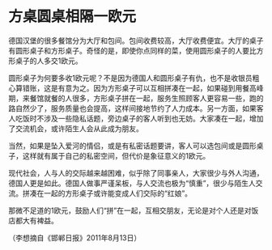 # 方桌圆桌相隔一欧元

德国汉堡的很多餐馆分为大厅和包间。包间收费较高，大厅收费便宜。大厅的桌子有圆形桌子和方形桌子。奇怪的是，即使你点同样的菜，使用圆形桌子的人要比方形桌子的人多交1欧元。 

圆形桌子为何要多收1欧元呢？不是因为德国人和圆形桌子有仇，也不是收银员粗心算错账，这是有意为之。因为方形桌子可以互相拼凑在一起，如果碰到用餐高峰期，来餐馆就餐的人很多，方形桌子拼在一起，服务生照顾客人更容易一些，跑的路自然少了，服务质量也会提高，这样间接地节约了人力成本。另一方面，如果客人吃饭时不涉及一些隐私话题，旁边桌子的客人听到也无妨。大家凑在一起，增加了交流机会，或许陌生人会从此成为朋友。 

当然，如果是坠入爱河的情侣，或是有私密话题要讲，客人可以选包间或是圆形桌子，这样就有属于自己的私密空间，但代价是象征意义的1欧元。 

现代社会，人与人的交际越来越困难，似乎除了同事亲人，大家很少与外人沟通，德国人更是如此。德国人做事严谨呆板，与人交流也极为“慎重”，很少与陌生人交流。拼凑在一起的方形桌子或许能变成人们交际的“红娘”。 

那微不足道的1欧元，鼓励人们“拼”在一起，互相交朋友，无论是对个人还是对饭店都大有裨益。 

（李想摘自《邯郸日报》2011年8月13日）